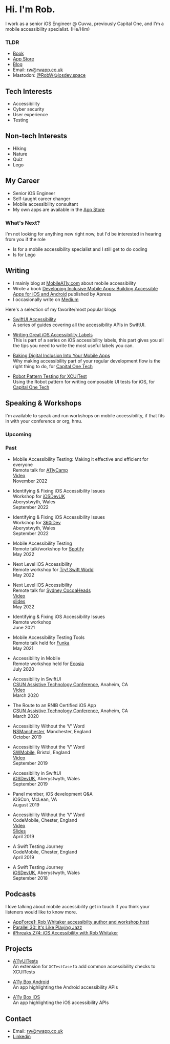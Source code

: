# Hi. I'm Rob.

I work as a senior iOS Engineer @ Cuvva, previously Capital One, and I'm a mobile accessibility specialist.
(He/Him)

### TLDR

* [Book](https://www.apress.com/gp/book/9781484258132)
* [App Store](https://apps.apple.com/us/developer/rob-whitaker/id650521051)
* [Blog](https://mobilea11y.com)
* Email: [rw@rwapp.co.uk](mailto:rw@rwapp.co.uk)
* Mastodon: [@RobW@iosdev.space](https://iosdev.space/@RobW)

## Tech Interests

* Accessibility
* Cyber security
* User experience
* Testing

## Non-tech Interests

* Hiking
* Nature
* Quiz
* Lego

## My Career

* Senior iOS Engineer
* Self-taught career changer
* Mobile accessibility consultant
* My own apps are available in the [App Store](https://apps.apple.com/us/developer/rob-whitaker/id650521051)

### What's Next?

I'm not looking for anything new right now, but I'd be interested in hearing from you if the role
* Is for a mobile accessibility specialist and I still get to do coding
* Is for Lego

## Writing

* I mainly blog at [MobileA11y.com](https://mobilea11y.com) about mobile accessibility
* Wrote a book [Developing Inclusive Mobile Apps: Building Accessible Apps for iOS and Android](https://www.apress.com/gp/book/9781484258132) published by Apress
* I occasionally write on [Medium](https://medium.com/@r.whitaker)

Here's a selection of my favorite/most popular blogs

* [SwiftUI Accessibility](https://mobilea11y.com/guides/swiftui/)<br />
    A series of guides covering all  the accessibility APIs in SwiftUI.

* [Writing Great iOS Accessibility Labels](https://mobilea11y.com/blog/writing-great-labels/)<br />
    This is part of a series on iOS accessibility labels, this part gives you all the tips you need to write the most useful labels you can.

* [Baking Digital Inclusion Into Your Mobile Apps](https://medium.com/capital-one-tech/baking-digital-inclusion-accessibility-into-your-mobile-apps-f0f5d03d9f49)<br />
    Why making accessibility part of your regular development flow is the right thing to do, for [Capital One Tech](https://medium.com/capital-one-tech)

* [Robot Pattern Testing for XCUITest](https://medium.com/capital-one-tech/robot-pattern-testing-for-xcuitest-4c2f0c40b4ad)<br />
    Using the Robot pattern for writing composable UI tests for iOS, for [Capital One Tech](https://medium.com/capital-one-tech)


## Speaking & Workshops

I'm available to speak and run workshops on mobile accessibility, if that fits in with your conference or org, hmu.

### Upcoming



### Past

* Mobile Accessibility Testing: Making it effective and efficient for everyone<br />
    Remote talk for [A11yCamp](https://a11ycamp.org.au/speakers-and-presentations-2022/)<br />
    [Video](https://www.youtube.com/watch?app=desktop&v=VcJ6re3Hro4)<br />
    November 2022

* Identifying & Fixing iOS Accessibility Issues<br />
    Workshop for [iOSDevUK](https://www.iosdevuk.com/speakers)<br />
    Aberystwyth, Wales<br />
    September 2022
    
* Identifying & Fixing iOS Accessibility Issues<br />
    Workshop for [360iDev](https://360idev.com/session/identifying-and-fixing-ios-accessibility-issues/)<br />
    Aberystwyth, Wales<br />
    September 2022

* Mobile Accessibility Testing<br />
    Remote talk/workshop for [Spotify](https://www.spotify.com/)<br />
    May 2022

* Next Level iOS Accessibility<br />
    Remote workshop for [Try! Swift World](https://www.tryswift.co/world/)<br />
    May 2022

* Next Level iOS Accessibility<br />
    Remote talk for [Sydney CocoaHeads](https://www.meetup.com/sydneycocoaheads/)<br />
    [Video](https://youtu.be/SKuWLHNHF28?t=6099)<br />
    [slides](https://t.co/8wD4eGIR6w)<br />
    May 2022<br />
    

* Identifying & Fixing iOS Accessibility Issues<br />
    Remote workshop<br />
    June 2021
    
* Mobile Accessibility Testing Tools<br />
    Remote talk held for [Funka](https://www.funka.com/en/)<br />
    May 2021

* Accessibility in Mobile<br />
    Remote workshop held for [Ecosia](https://www.ecosia.org)<br />
    July 2020

* Accessibility in SwiftUI<br />
    [CSUN Assistive Technology Conference](https://www.csun.edu/cod/conference), Anaheim, CA<br />
    [Video](https://mobilea11y.com/blog/swiftui-talk/)<br />
    March 2020

* The Route to an RNIB Certified iOS App<br />
    [CSUN Assistive Technology Conference](https://www.csun.edu/cod/conference), Anaheim, CA<br />
    March 2020

* Accessibility Without the ‘V’ Word<br />
    [NSManchester](https://www.meetup.com/NSManchester/), Manchester, England<br />
    October 2019

* Accessibility Without the ‘V’ Word<br />
    [SWMobile](https://www.meetup.com/swmobile/), Bristol, England<br />
    [Video](https://www.youtube.com/watch?v=Nv6YKcFtzv8)<br />
    September 2019

* Accessibility in SwiftUI<br />
    [iOSDevUK](https://www.iosdevuk.com), Aberystwyth, Wales<br />
    September 2019

* Panel member, iOS development Q&A<br />
    iOSCon, McLean, VA<br />
    August 2019

* Accessibility Without the ‘V’ Word<br />
    CodeMobile, Chester, England<br />
    [Video](https://www.youtube.com/watch?v=majvme8fMvE)<br />
    [Slides](https://mobilea11y.com/resources/Without-The-V-Word.key)<br />
    April 2019

* A Swift Testing Journey<br />
    CodeMobile, Chester, England<br />
    April 2019

* A Swift Testing Journey<br />
    [iOSDevUK](https://www.iosdevuk.com), Aberystwyth, Wales<br />
    September 2018


## Podcasts

I love talking about mobile accessibility get in touch if you think your listeners would like to know more.

* [AppForce1: Rob Whitaker accessibilty author and workshop host](https://appforce1.net/podcast/shownotes/?episode=Rob+Whitaker+accessibilty+author+and+workshop+host)
* [Parallel 30: It's Like Playing Jazz](https://www.relay.fm/parallel/30)
* [iPhreaks 274: iOS Accessibility with Rob Whitaker](https://devchat.tv/iphreaks/ips-274-ios-accessibility-with-rob-whitaker/)


## Projects

* [A11yUITests](https://github.com/rwapp/A11yUITests)<br />
    An extension for `XCTestCase` to add common accessibility checks to XCUITests

* [A11y Box Android](https://github.com/rwapp/A11y-Box-Android)<br />
    An app highlighting the Android accessibility APIs

* [A11y Box iOS](https://github.com/rwapp/A11y-Box-iOS)<br />
    An app highlighting the iOS accessibility APIs 


## Contact

* Email: [rw@rwapp.co.uk](mailto:rw@rwapp.co.uk)
* [Linkedin](https://www.linkedin.com/in/rob-whitaker/)
